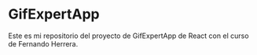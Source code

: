 # GifExpertApp

Este es mi repositorio del proyecto de GifExpertApp de React con el curso de Fernando Herrera.
